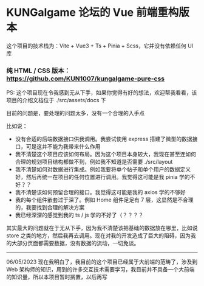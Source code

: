# KUNGalgame 论坛的 Vue 前端重构版本

这个项目的技术栈为：Vite + Vue3 + Ts + Pinia + Scss，它并没有依赖任何 UI 库

### 纯 HTML / CSS 版本：https://github.com/KUN1007/kungalgame-pure-css


PS: 这个项目现在令我感到无从下手，如果你觉得有好的想法，欢迎帮我看看，该项目的介绍文档位于 ./src/assets/docs 下

目前的问题是，要处理的问题太多，没有一个合理的入手点

比如说：

* 没有合适的后端数据接口供我调用。我尝试使用 express 搭建了微型的数据接口，可是这并不能为我带来什么作用
* 我不清楚这个项目应该如何布局。因为这个项目本身较大，我现在甚至连如何合理的规划项目结构都做不到，例如我不知道是否需要 ./src/layout
* 我不清楚如何对数据进行集成。例如我要将单个帖子和单个用户的数据定义好，然后再统一在项目的任何位置进行调用。我觉得这可能是我 pinia 学的不好？？
* 我不清楚该如何预留合理的接口。我觉得这可能是我的 axios 学的不够好
* 我的每个组件嵌套过于深了。例如 Home 组件足足有 7 层，这显然是不合理的，我要找到合理的解决方案
* 我已经深深的感觉到我的 ts / js 学的不好了（？？？？

其实最大的问题就在于无从下手，因为我不清楚该把基础的数据放在哪里，比如说 store 之类的地方，然后我再去调用。现在对我的开发造成了巨大的阻碍，因为我的大部分页面都需要数据，没有数据的流动，一切免谈。

---

06/05/2023
现在我明白了，我目前的这个项目已经属于大前端的范畴了，涉及到 Web 架构师的知识，用到的许多交互技术需要学习，我目前并不具备一个大前端的知识量，所以本项目暂时搁置，以后再写
